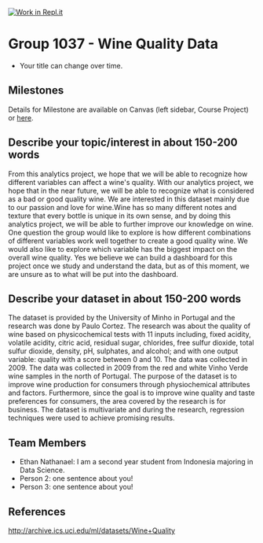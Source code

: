 [![Work in Repl.it](https://classroom.github.com/assets/work-in-replit-14baed9a392b3a25080506f3b7b6d57f295ec2978f6f33ec97e36a161684cbe9.svg)](https://classroom.github.com/online_ide?assignment_repo_id=360170&assignment_repo_type=GroupAssignmentRepo)
# Group 1037 - Wine Quality Data

- Your title can change over time.

## Milestones

Details for Milestone are available on Canvas (left sidebar, Course Project) or [here](https://firas.moosvi.com/courses/data301/project/milestone01.html).

## Describe your topic/interest in about 150-200 words

 From this analytics project, we hope that we will be able to recognize how different variables can affect a wine's quality. With our analytics project, we hope that in the near future, we will be able to recognize what is considered as a bad or good quality wine. We are interested in this dataset mainly due to our passion and love for wine.Wine has so many different notes and texture that every bottle is unique in its own sense, and by doing this analytics project, we will be able to further improve our knowledge on wine. One question the group would like to explore is how different combinations of different variables work well together to create a good quality wine. We would also like to explore which variable has the biggest impact on the overall wine quality. Yes we believe we can build a dashboard for this project once we study and understand the data, but as of this moment, we are unsure as to what will be put into the dashboard.

## Describe your dataset in about 150-200 words

The dataset is provided by the University of Minho in Portugal and the research was done by Paulo Cortez. The research was about the quality of wine based on physicochemical tests with 11 inputs including, fixed acidity, volatile acidity, citric acid, residual sugar, chlorides, free sulfur dioxide, total sulfur dioxide, density, pH, sulphates, and alcohol; and with one output variable: quality with a score between 0 and 10. The data was collected in 2009. The data was collected in 2009 from the red and white Vinho Verde wine samples in the north of Portugal. The purpose of the dataset is to improve wine production for consumers through physiochemical attributes and factors. Furthermore, since the goal is to improve wine quality and taste preferences for consumers, the area covered by the research is for business.  The dataset is multivariate and during the research, regression techniques were used to achieve promising results.

## Team Members

- Ethan Nathanael: I am a second year student from Indonesia majoring in Data Science.
- Person 2: one sentence about you!
- Person 3: one sentence about you!

## References

http://archive.ics.uci.edu/ml/datasets/Wine+Quality
